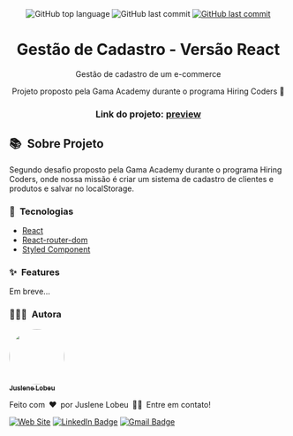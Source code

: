 <div align="center">
  <img alt="GitHub top language" src="https://img.shields.io/github/languages/top/juslenelobeu/gama_academy-desafio-02-react?style=flat-square">
  <img alt="GitHub last commit" src="https://img.shields.io/github/last-commit/juslenelobeu/gama_academy-desafio-02-react?style=flat-square">
  <a href="https://app.netlify.com/sites/gestao-cadastro-hc-juslenelobeu/deploys"><img alt="GitHub last commit" src="https://api.netlify.com/api/v1/badges/61424a81-c8a4-47f2-89fe-0a6bfdc8ce3f/deploy-status"></a>

  <h1>Gestão de Cadastro - Versão React</h1>
  <p>Gestão de cadastro de um e-commerce</p>
  <p>Projeto proposto pela Gama Academy durante o programa Hiring Coders 🚀</p>
  <h3>Link do projeto: <a href="https://gestao-cadastro-hc-juslenelobeu.netlify.app/" target="_blank">preview</a></h3>
</div>

<h2>📚&ensp;Sobre Projeto</h2>
  <p>Segundo desafio proposto pela Gama Academy durante o programa Hiring Coders, onde nossa missão é criar um sistema de cadastro de clientes e produtos e salvar no localStorage.</p>
  
<h3>🚀&ensp;Tecnologias</h3>
<ul>
  <li><a href="https://pt-br.reactjs.org/">React</a></li>
  <li><a href="https://reactrouter.com/web/guides/quick-start">React-router-dom</a></li>
  <li><a href="https://styled-components.com/">Styled Component</a></li>
</ul>

<h3>✨&ensp;Features</h3>
<p>Em breve...</p>

<h3>👩🏻‍💻&ensp;Autora</h3>
<a href="https://juslenelobeudesigner.com.br/">
  <img style="border-radius: 50%;" src="https://avatars.githubusercontent.com/u/28795411?v=4" width="100px" alt=""/>
  <br />
  <sub><b>Juslene Lobeu</b></sub>
</a>

Feito com&ensp;❤️&ensp;por Juslene Lobeu&ensp;👋🏽&ensp;Entre em contato!

[![Web Site](https://img.shields.io/badge/-Juslene%20Lobeu-purple?style=flat-square&logo=Web&logoColor=white&link=https://juslenelobeudesigner.com.br/)](https://juslenelobeudesigner.com.br/) 
[![LinkedIn Badge](https://img.shields.io/badge/-Juslene%20Lobeu-blue?style=flat-square&logo=Linkedin&logoColor=white&link=https://www.linkedin.com/in/juslenelobeu/)](https://www.linkedin.com/in/kjuslenelobeu/) 
[![Gmail Badge](https://img.shields.io/badge/-juslenelobeu@gmail.com-c14438?style=flat-square&logo=Gmail&logoColor=white&link=mailto:juslenelobeu@gmail.com)](mailto:juslenelobeu@gmail.com)
